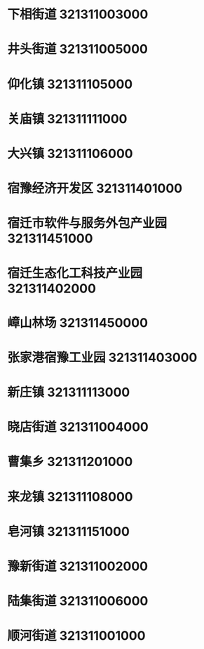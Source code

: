 # 下相街道 321311003000
# 井头街道 321311005000
# 仰化镇 321311105000
# 关庙镇 321311111000
# 大兴镇 321311106000
# 宿豫经济开发区 321311401000
# 宿迁市软件与服务外包产业园 321311451000
# 宿迁生态化工科技产业园 321311402000
# 嶂山林场 321311450000
# 张家港宿豫工业园 321311403000
# 新庄镇 321311113000
# 晓店街道 321311004000
# 曹集乡 321311201000
# 来龙镇 321311108000
# 皂河镇 321311151000
# 豫新街道 321311002000
# 陆集街道 321311006000
# 顺河街道 321311001000

